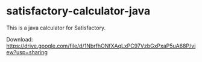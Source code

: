 # satisfactory-calculator-java

This is a java calculator for Satisfactory.

Download: https://drive.google.com/file/d/1NbrfhONfXAqLxPC97VzbGxPxaP5uA68P/view?usp=sharing
